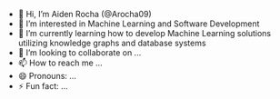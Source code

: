 - 👋 Hi, I’m Aiden Rocha (@Arocha09)
- 👀 I’m interested in Machine Learning and Software Development
- 🌱 I’m currently learning how to develop Machine Learning solutions utilizing knowledge graphs and database systems
- 💞️ I’m looking to collaborate on ...
- 📫 How to reach me ...
- 😄 Pronouns: ...
- ⚡ Fun fact: ...

<!---
Arocha09/Arocha09 is a ✨ special ✨ repository because its `README.md` (this file) appears on your GitHub profile.
You can click the Preview link to take a look at your changes.
--->
